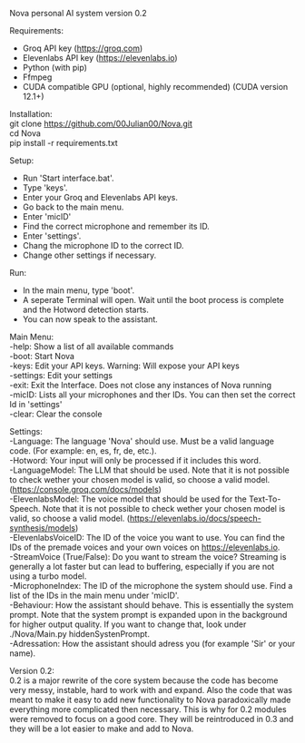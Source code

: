 Nova personal AI system version 0.2

Requirements:  
- Groq API key (https://groq.com)  
- Elevenlabs API key (https://elevenlabs.io)  
- Python (with pip)  
- Ffmpeg  
- CUDA compatible GPU (optional, highly recommended) (CUDA version 12.1+)  

Installation:  
git clone https://github.com/00Julian00/Nova.git  
cd Nova  
pip install -r requirements.txt  

Setup:  
- Run 'Start interface.bat'.  
- Type 'keys'.  
- Enter your Groq and Elevenlabs API keys.  
- Go back to the main menu.  
- Enter 'micID'  
- Find the correct microphone and remember its ID.  
- Enter 'settings'.  
- Chang the microphone ID to the correct ID.  
- Change other settings if necessary.  

Run:  
- In the main menu, type 'boot'.  
- A seperate Terminal will open. Wait until the boot process is complete and the Hotword detection starts.  
- You can now speak to the assistant.  



Main Menu:  
-help: Show a list of all available commands  
-boot: Start Nova  
-keys: Edit your API keys. Warning: Will expose your API keys  
-settings: Edit your settings  
-exit: Exit the Interface. Does not close any instances of Nova running  
-micID: Lists all your microphones and ther IDs. You can then set the correct Id in 'settings'  
-clear: Clear the console  


Settings:  
-Language: The language 'Nova' should use. Must be a valid language code. (For example: en, es, fr, de, etc.).  
-Hotword: Your input will only be processed if it includes this word.  
-LanguageModel: The LLM that should be used. Note that it is not possible to check wether your chosen model is valid, so choose a valid model. (https://console.groq.com/docs/models)  
-ElevenlabsModel: The voice model that should be used for the Text-To-Speech. Note that it is not possible to check wether your chosen model is valid, so choose a valid model. (https://elevenlabs.io/docs/speech-synthesis/models)  
-ElevenlabsVoiceID: The ID of the voice you want to use. You can find the IDs of the premade voices and your own voices on https://elevenlabs.io.  
-StreamVoice (True/False): Do you want to stream the voice? Streaming is generally a lot faster but can lead to buffering, especially if you are not using a turbo model.  
-MicrophoneIndex: The ID of the microphone the system should use. Find a list of the IDs in the main menu under 'micID'.  
-Behaviour: How the assistant should behave. This is essentially the system prompt. Note that the system prompt is expanded upon in the background for higher output quality. If you want to change that, look under ./Nova/Main.py hiddenSystenPrompt.  
-Adressation: How the assistant should adress you (for example 'Sir' or your name).  


Version 0.2:  
0.2 is a major rewrite of the core system because the code has become very messy, instable, hard to work with and expand. Also the code that was meant to make it easy to add new functionality to Nova paradoxically made everything more complicated then necessary. This is why for 0.2 modules were removed to focus on a good core. They will be reintroduced in 0.3 and they will be a lot easier to make and add to Nova.
